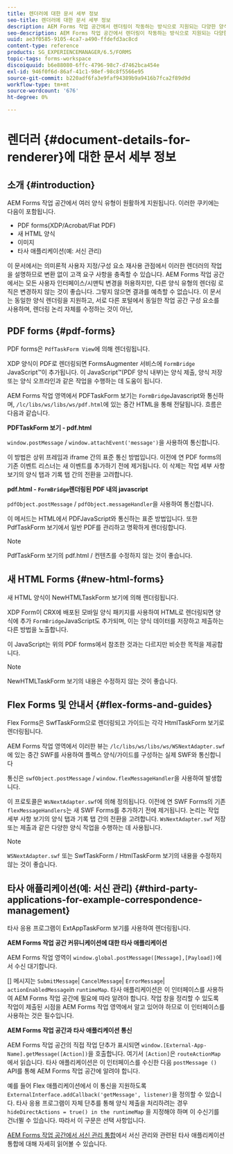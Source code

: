 ```yaml
---
title: 렌더러에 대한 문서 세부 정보
seo-title: 렌더러에 대한 문서 세부 정보
description: AEM Forms 작업 공간에서 렌더링이 작동하는 방식으로 지원되는 다양한 양식 및 파일 유형을 렌더링하는 방법에 대한 개념적 정보입니다.
seo-description: AEM Forms 작업 공간에서 렌더링이 작동하는 방식으로 지원되는 다양한 양식 및 파일 유형을 렌더링하는 방법에 대한 개념적 정보입니다.
uuid: ae3f0585-9105-4ca7-a490-ffdefd3ac8cd
content-type: reference
products: SG_EXPERIENCEMANAGER/6.5/FORMS
topic-tags: forms-workspace
discoiquuid: b6e88080-6ffc-4796-98c7-d7462bca454e
exl-id: 946f0f6d-86af-41c1-98ef-98c8f5566e95
source-git-commit: b220adf6fa3e9faf94389b9a9416b7fca2f89d9d
workflow-type: tm+mt
source-wordcount: '676'
ht-degree: 0%

---
```


# 렌더러 {#document-details-for-renderer}에 대한 문서 세부 정보

## 소개 {#introduction}

AEM Forms 작업 공간에서 여러 양식 유형이 원활하게 지원됩니다. 이러한 쿠키에는 다음이 포함됩니다.

* PDF forms(XDP/Acrobat/Flat PDF)
* 새 HTML 양식
* 이미지
* 타사 애플리케이션(예: 서신 관리)

이 문서에서는 의미론적 사용자 지정/구성 요소 재사용 관점에서 이러한 렌더러의 작업을 설명하므로 변환 없이 고객 요구 사항을 충족할 수 있습니다. AEM Forms 작업 공간에서는 모든 사용자 인터페이스/시맨틱 변경을 허용하지만, 다른 양식 유형의 렌더링 로직은 변경하지 않는 것이 좋습니다. 그렇지 않으면 결과를 예측할 수 없습니다. 이 문서는 동일한 양식 렌더링을 지원하고, 서로 다른 포털에서 동일한 작업 공간 구성 요소를 사용하며, 렌더링 논리 자체를 수정하는 것이 아닌,

## PDF forms {#pdf-forms}

PDF forms은 `PdfTaskForm View`에 의해 렌더링됩니다.

XDP 양식이 PDF로 렌더링되면 FormsAugmenter 서비스에 `FormBridge` JavaScript™이 추가됩니다. 이 JavaScript™(PDF 양식 내부)는 양식 제출, 양식 저장 또는 양식 오프라인과 같은 작업을 수행하는 데 도움이 됩니다.

AEM Forms 작업 영역에서 PDFTaskForm 보기는 `FormBridge`Javascript와 통신하며, `/lc/libs/ws/libs/ws/pdf.html`에 있는 중간 HTML을 통해 전달됩니다. 흐름은 다음과 같습니다.

**PDFTaskForm 보기 - pdf.html**

`window.postMessage` / `window.attachEvent('message')`을 사용하여 통신합니다.

이 방법은 상위 프레임과 iframe 간의 표준 통신 방법입니다. 이전에 연 PDF forms의 기존 이벤트 리스너는 새 이벤트를 추가하기 전에 제거됩니다. 이 삭제는 작업 세부 사항 보기의 양식 탭과 기록 탭 간의 전환을 고려합니다.

**pdf.html -  `FormBridge`렌더링된 PDF 내의 javascript**

`pdfObject.postMessage` / `pdfObject.messageHandler`을 사용하여 통신합니다.

이 메서드는 HTML에서 PDFJavaScript와 통신하는 표준 방법입니다. 또한 PdfTaskForm 보기에서 일반 PDF를 관리하고 명확하게 렌더링합니다.

>[!NOTE]
>
>PdfTaskForm 보기의 pdf.html / 컨텐츠를 수정하지 않는 것이 좋습니다.

## 새 HTML Forms {#new-html-forms}

새 HTML 양식이 NewHTMLTaskForm 보기에 의해 렌더링됩니다.

XDP Form이 CRX에 배포된 모바일 양식 패키지를 사용하여 HTML로 렌더링되면 양식에 추가 `FormBridge`JavaScript도 추가되며, 이는 양식 데이터를 저장하고 제출하는 다른 방법을 노출합니다.

이 JavaScript는 위의 PDF forms에서 참조한 것과는 다르지만 비슷한 목적을 제공합니다.

>[!NOTE]
>
>NewHTMLTaskForm 보기의 내용은 수정하지 않는 것이 좋습니다.

## Flex Forms 및 안내서 {#flex-forms-and-guides}

Flex Forms은 SwfTaskForm으로 렌더링되고 가이드는 각각 HtmlTaskForm 보기로 렌더링됩니다.

AEM Forms 작업 영역에서 이러한 뷰는 `/lc/libs/ws/libs/ws/WSNextAdapter.swf`에 있는 중간 SWF를 사용하여 플렉스 양식/가이드를 구성하는 실제 SWF와 통신합니다

통신은 `swfObject.postMessage` / `window.flexMessageHandler`을 사용하여 발생합니다.

이 프로토콜은 `WsNextAdapter.swf`에 의해 정의됩니다. 이전에 연 SWF Forms의 기존 `flexMessageHandlers`는 새 SWF Forms를 추가하기 전에 제거됩니다. 논리는 작업 세부 사항 보기의 양식 탭과 기록 탭 간의 전환을 고려합니다. `WsNextAdapter.swf` 저장 또는 제출과 같은 다양한 양식 작업을 수행하는 데 사용됩니다.

>[!NOTE]
>
>`WSNextAdapter.swf` 또는 SwfTaskForm / HtmlTaskForm 보기의 내용을 수정하지 않는 것이 좋습니다.

## 타사 애플리케이션(예: 서신 관리) {#third-party-applications-for-example-correspondence-management}

타사 응용 프로그램이 ExtAppTaskForm 보기를 사용하여 렌더링됩니다.

**AEM Forms 작업 공간 커뮤니케이션에 대한 타사 애플리케이션**

AEM Forms 작업 영역이 `window.global.postMessage([Message],[Payload])`에서 수신 대기합니다.

[] 메시지는  `SubmitMessage`|  `CancelMessage`|  `ErrorMessage`|  `actionEnabledMessage`in  `runtimeMap`. 타사 애플리케이션은 이 인터페이스를 사용하여 AEM Forms 작업 공간에 필요에 따라 알려야 합니다. 작업 창을 정리할 수 있도록 작업이 제출된 시점을 AEM Forms 작업 영역에서 알고 있어야 하므로 이 인터페이스를 사용하는 것은 필수입니다.

**AEM Forms 작업 공간과 타사 애플리케이션 통신**

AEM Forms 작업 공간의 직접 작업 단추가 표시되면 `window.[External-App-Name].getMessage([Action])`을 호출합니다. 여기서 `[Action]`은 `routeActionMap`에서 읽습니다. 타사 애플리케이션은 이 인터페이스를 수신한 다음 `postMessage ()` API를 통해 AEM Forms 작업 공간에 알려야 합니다.

예를 들어 Flex 애플리케이션에서 이 통신을 지원하도록 `ExternalInterface.addCallback('getMessage', listener)`을 정의할 수 있습니다. 타사 응용 프로그램이 자체 단추를 통해 양식 제출을 처리하려는 경우 `hideDirectActions = true() in the runtimeMap` 을 지정해야 하며 이 수신기를 건너뛸 수 있습니다. 따라서 이 구문은 선택 사항입니다.

[AEM Forms 작업 공간에서 서신 관리 통합](/help/forms/using/integrating-correspondence-management-html-workspace.md)에서 서신 관리와 관련된 타사 애플리케이션 통합에 대해 자세히 읽어볼 수 있습니다.
